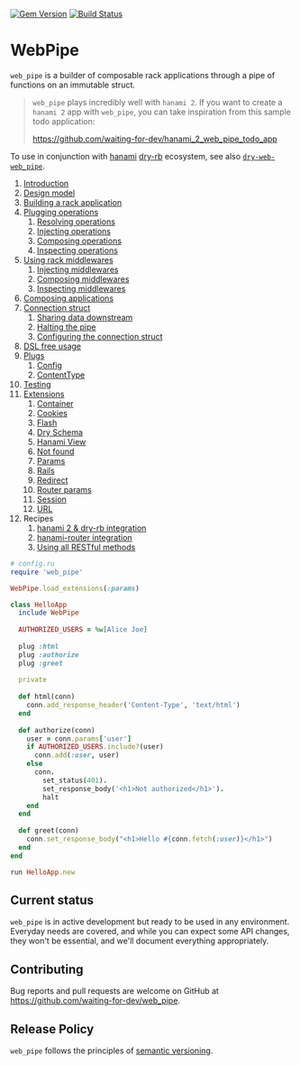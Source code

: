 [![Gem Version](https://badge.fury.io/rb/web_pipe.svg)](https://badge.fury.io/rb/web_pipe)
[![Build Status](https://travis-ci.com/waiting-for-dev/web_pipe.svg?branch=master)](https://travis-ci.com/waiting-for-dev/web_pipe)

# WebPipe

`web_pipe` is a builder of composable rack applications through a pipe of
functions on an immutable struct.

> `web_pipe` plays incredibly well with `hanami 2`. If you want to create a
> `hanami 2` app with `web_pipe`, you can take inspiration from this sample todo
> application:
>
> https://github.com/waiting-for-dev/hanami_2_web_pipe_todo_app

To use in conjunction with [hanami](https://hanamirb.org/) [dry-rb](https://dry-rb.org/) ecosystem,
see also
[`dry-web-web_pipe`](https://github.com/waiting-for-dev/dry-web-web_pipe).

1. [Introduction](docs/introduction.md)
1. [Design model](docs/design_model.md)
1. [Building a rack application](docs/building_a_rack_application.md)
1. [Plugging operations](docs/plugging_operations.md)
   1. [Resolving operations](docs/plugging_operations/resolving_operations.md)
   1. [Injecting operations](docs/plugging_operations/injecting_operations.md)
   1. [Composing operations](docs/plugging_operations/composing_operations.md)
   1. [Inspecting operations](docs/plugging_operations/inspecting_operations.md)
1. [Using rack middlewares](docs/using_rack_middlewares.md)
   1. [Injecting middlewares](docs/using_rack_middlewares/injecting_middlewares.md)
   1. [Composing middlewares](docs/using_rack_middlewares/composing_middlewares.md)
   1. [Inspecting middlewares](docs/using_rack_middlewares/inspecting_middlewares.md)
1. [Composing applications](docs/composing_applications.md)
1. [Connection struct](docs/connection_struct.md)
   1. [Sharing data downstream](docs/connection_struct/sharing_data_downstream.md)
   1. [Halting the pipe](docs/connection_struct/halting_the_pipe.md)
   1. [Configuring the connection struct](docs/connection_struct/configuring_the_connection_struct.md)
1. [DSL free usage](docs/dsl_free_usage.md)
1. [Plugs](docs/plugs.md)
   1. [Config](docs/plugs/config.md)
   1. [ContentType](docs/plugs/content_type.md)
1. [Testing](docs/testing.md)
1. [Extensions](docs/extensions.md)
   1. [Container](docs/extensions/container.md)
   1. [Cookies](docs/extensions/cookies.md)
   1. [Flash](docs/extensions/flash.md)
   1. [Dry Schema](docs/extensions/dry_schema.md)
   1. [Hanami View](docs/extensions/hanami_view.md)
   1. [Not found](docs/extensions/not_found.md)
   1. [Params](docs/extensions/params.md)
   1. [Rails](docs/extensions/rails.md)
   1. [Redirect](docs/extensions/redirect.md)
   1. [Router params](docs/extensions/router_params.md)
   1. [Session](docs/extensions/session.md)
   1. [URL](docs/extensions/url.md)
1. Recipes
   1. [hanami 2 & dry-rb integration](docs/recipes/hanami_2_and_dry_rb_integration.md)
   1. [hanami-router integration](docs/recipes/hanami_router_integration.md)
   1. [Using all RESTful methods](docs/recipes/using_all_restful_methods.md)

```ruby
# config.ru
require 'web_pipe'

WebPipe.load_extensions(:params)

class HelloApp
  include WebPipe
  
  AUTHORIZED_USERS = %w[Alice Joe]
  
  plug :html
  plug :authorize
  plug :greet
  
  private
  
  def html(conn)
    conn.add_response_header('Content-Type', 'text/html')
  end
  
  def authorize(conn)
    user = conn.params['user']
    if AUTHORIZED_USERS.include?(user)
      conn.add(:user, user)
    else
      conn.
        set_status(401).
        set_response_body('<h1>Not authorized</h1>').
        halt
    end
  end
  
  def greet(conn)
    conn.set_response_body("<h1>Hello #{conn.fetch(:user)}</h1>")
  end
end

run HelloApp.new
```

## Current status

`web_pipe` is in active development but ready to be used in any environment.
Everyday needs are covered, and while you can expect some API changes,
they won't be essential, and we'll document everything appropriately.

## Contributing

Bug reports and pull requests are welcome on GitHub at
https://github.com/waiting-for-dev/web_pipe.

## Release Policy

`web_pipe` follows the principles of [semantic versioning](http://semver.org/).
